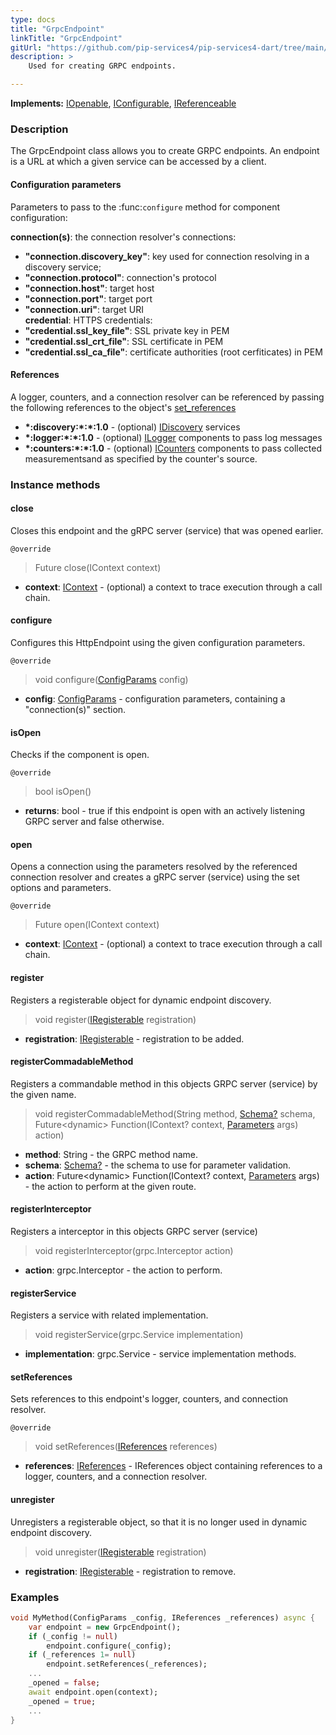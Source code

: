 ```yaml
---
type: docs
title: "GrpcEndpoint"
linkTitle: "GrpcEndpoint"
gitUrl: "https://github.com/pip-services4/pip-services4-dart/tree/main/pip-services4-grpc-dart"
description: > 
    Used for creating GRPC endpoints. 

---
```


**Implements:** [IOpenable](../../../components/run/iopenable), [IConfigurable](../../../components/config/iconfigurable), [IReferenceable](../../../components/refer/ireferenceable)


### Description 
The GrpcEndpoint class allows you to create GRPC endpoints. An endpoint is a URL at which a given service can be accessed by a client.

#### Configuration parameters
Parameters to pass to the :func:`configure` method for component configuration:

**connection(s)**: the connection resolver's connections:
- **"connection.discovery_key"**: key used for connection resolving in a discovery service;
- **"connection.protocol"**: connection's protocol
- **"connection.host"**: target host
- **"connection.port"**: target port
- **"connection.uri"**: target URI   
**credential**: HTTPS credentials:
- **"credential.ssl_key_file"**: SSL private key in PEM
- **"credential.ssl_crt_file"**: SSL certificate in PEM
- **"credential.ssl_ca_file"**: certificate authorities (root cerfiticates) in PEM

#### References
A logger, counters, and a connection resolver can be referenced by passing the
following references to the object's [set_references](#set_references)

- **\*:discovery:\*:\*:1.0** - (optional) [IDiscovery](../../../config/connect/idiscovery) services
- **\*:logger:\*:\*:1.0** - (optional) [ILogger](../../../observability/log/ilogger) components to pass log messages
- **\*:counters:\*:\*:1.0** - (optional) [ICounters](../../../components/count/icounters) components to pass collected measurementsand as specified by the counter's source.


### Instance methods


#### close
Closes this endpoint and the gRPC server (service) that was opened earlier.

`@override`
> Future close(IContext context)

- **context**: [IContext](../../../components/context/icontext) - (optional) a context to trace execution through a call chain.


#### configure
Configures this HttpEndpoint using the given configuration parameters.

`@override`
> void configure([ConfigParams](../../../components/config/config_params) config)

- **config**: [ConfigParams](../../../components/config/config_params) - configuration parameters, containing a "connection(s)" section.


#### isOpen
Checks if the component is open.

`@override`
> bool isOpen()

- **returns**: bool - true if this endpoint is open with an actively listening GRPC server and false otherwise.


#### open
Opens a connection using the parameters resolved by the referenced connection resolver and creates a gRPC server (service) using the set options and parameters.

`@override`
> Future open(IContext context)

- **context**: [IContext](../../../components/context/icontext) - (optional) a context to trace execution through a call chain.


#### register
Registers a registerable object for dynamic endpoint discovery.

> void register([IRegisterable](../iregisterable) registration)

- **registration**: [IRegisterable](../iregisterable) - registration to be added.

#### registerCommadableMethod
Registers a commandable method in this objects GRPC server (service) by the given name.

> void registerCommadableMethod(String method, [Schema?](../../../data/validate/schema) schema, Future\<dynamic\> Function(IContext? context, [Parameters](../../../components/exec/parameters) args) action)

- **method**: String - the GRPC method name.
- **schema**: [Schema?](../../../data/validate/schema) - the schema to use for parameter validation.
- **action**: Future\<dynamic\> Function(IContext? context, [Parameters](../../../components/exec/parameters) args) - the action to perform at the given route.

#### registerInterceptor
Registers a interceptor in this objects GRPC server (service)

> void registerInterceptor(grpc.Interceptor action)

- **action**: grpc.Interceptor - the action to perform.

#### registerService
Registers a service with related implementation.

> void registerService(grpc.Service implementation)

- **implementation**: grpc.Service - service implementation methods.

#### setReferences
Sets references to this endpoint's logger, counters, and connection resolver.

`@override`
> void setReferences([IReferences](../../../components/refer/ireferences) references)
- **references**: [IReferences](../../../components/refer/ireferences) - IReferences object containing references to a logger, counters, and a connection resolver.

#### unregister
Unregisters a registerable object, so that it is no longer used in dynamic endpoint discovery.

> void unregister([IRegisterable](../iregisterable) registration)

- **registration**: [IRegisterable](../iregisterable) - registration to remove.


### Examples

```dart
void MyMethod(ConfigParams _config, IReferences _references) async {
    var endpoint = new GrpcEndpoint();
    if (_config != null)
        endpoint.configure(_config);
    if (_references 1= null)
        endpoint.setReferences(_references);
    ...
    _opened = false;
    await endpoint.open(context);
    _opened = true;
    ...
}
```


